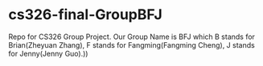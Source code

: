 # cs326-final-GroupBFJ
Repo for CS326 Group Project. Our Group Name is BFJ which B stands for Brian(Zheyuan Zhang), F stands for Fangming(Fangming Cheng), J stands for Jenny(Jenny Guo).))
